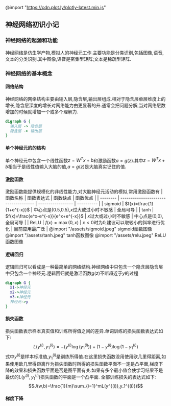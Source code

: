 @import "https://cdn.plot.ly/plotly-latest.min.js"
## 神经网络初识小记
### 神经网络的起源和功能
神经网络是仿生学产物,模拟人的神经元工作.主要功能是分类识别,包括图像,语音,文本的分类识别.其中图像,语音是密集型矩阵;文本是稀疏型矩阵.
### 神经网络的基本概念
#### 网络结构
神经网络的网络结构主要由输入层,隐含层,输出层组成.相对于隐含层单层维度上的增长,隐含层深度的增长对网络能力由更显著的升.通常会把问题分解,当对网络层数增加的时候就增加一个或多个理解力.
```dot {engine:"circo"}
digraph G {
  输入层 -> 隐含层
  隐含层 -> 输出层
}
```
#### 单个神经元的的结构
单个神经元中包含一个线性函数$z=W^Tx+b$和激励函数$a=g(z)$.其中$z=W^Tx+b$相当于是线性值输入大脑的值,$a=g(z)$是大脑真实记住的值.
#### 激励函数
激励函数能提供规模化的非线性能力,对大脑神经元活动的模拟,常用激励函数有
| 函数名称 | 函数表达式  | 函数缺点   | 函数优点 |
| -------- | ------------------------------------ | ----------------- | ---------- |
| sigmoid  | $f(x)=\frac{1}{1+e^{-x}}$            | 中心点是(0.5,0.5),$x$过大或过小时不敏感 | 全局可导               |
| tanh     | $f(x)=\frac{e^x-e^{-x}}{e^x+e^{-x}}$ | $x$过大或过小时不敏感                   | 中心点是(0,0),全局可导 |
| ReLU     | $f(x)=\max(0,x)$                     | $x<0$时为0,建议可以取较小的斜率进行优化 | 目前应用最广泛         |
@import "/assets/sigmoid.jpeg"
sigmoid函数图像
@import "/assets/tanh.jpeg"
tanh函数图像
@import "/assets/relu.jpeg"
ReLU函数图像
#### 逻辑回归
逻辑回归可以看成是一种最简单的网络结构.神经网络中只包含一个隐含层隐含层中只包含一个神经元.逻辑回归就是激活函数$g(z)$不断趋近于$y$的过程
```dot
digraph G {
  x1->神经元
  x2->神经元
  x3->神经元
  神经元->y
}
```
#### 损失函数
损失函数表示样本真实值和训练所得值之间的差异.单词训练的损失函数表达式如下:
$$ L(y^{(i)},y_1^{(i)})=-(y^{(i)}\log(y_1^{(i)}))+(1-y^{(i)})\log(1-y_1^{(i)})$$
式中$y^{(i)}$是样本标准值,$y_1^{(i)}$是训练所得值.在这里损失函数没用使用欧几里得距离,如果使用欧几里得距离作为损失函数时所得的损失函数平面不一定是凸平面,梯度下降的效果和损失函数平面是否是图平面有关.如果有多个最小值会使学习结果不是最优的$L(y^{(i)},y_1^{(i)})$损失函数的平面是一个凸平面.
全部训练损失的表达式如下:
$$J(w,b)=\frac{1}{m}\sum_{i=1}^mL(y^{(i)},y_1^{(i)})$$
#### 梯度下降
